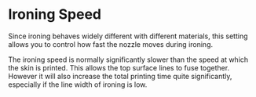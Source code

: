 Ironing Speed
====
Since ironing behaves widely different with different materials, this setting allows you to control how fast the nozzle moves during ironing.

The ironing speed is normally significantly slower than the speed at which the skin is printed. This allows the top surface lines to fuse together. However it will also increase the total printing time quite significantly, especially if the line width of ironing is low.